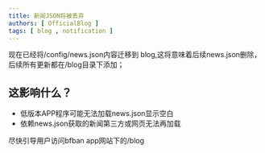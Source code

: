 ```yaml
---
title: 新闻JSON将被丢弃
authors: [ OfficialBlog ]
tags: [ blog , notification ]
---
```


<!-- truncate -->

现在已经将/config/news.json内容迁移到 blog,这将意味着后续news.json删除，后续所有更新都在/blog目录下添加；

## 这影响什么？

* 低版本APP程序可能无法加载news.json显示空白
* 依赖news.json获取的新闻第三方或网页无法再加载

尽快引导用户访问bfban app网站下的/blog

